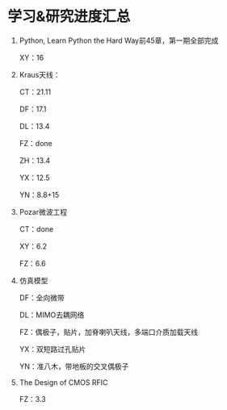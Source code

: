 # 学习&研究进度汇总

1. Python, Learn Python the Hard Way前45章，第一期全部完成

   XY：16

2. Kraus天线：

   CT：21.11

   DF：17.1

   DL：13.4

   FZ：done
   
   ZH：13.4
   
   YX：12.5
   
   YN：8.8+15
   
3. Pozar微波工程

   CT：done

   XY：6.2

   FZ：6.6

4. 仿真模型

   DF：全向微带

   DL：MIMO去耦网络

   FZ：偶极子，贴片，加脊喇叭天线，多端口介质加载天线

   YX：双短路过孔贴片

   YN：准八木，带地板的交叉偶极子

5. The Design of CMOS RFIC

   FZ：3.3

